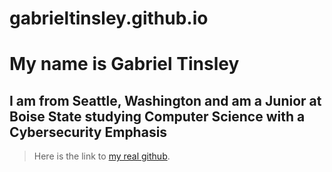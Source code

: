 # gabrieltinsley.github.io
# My name is Gabriel Tinsley
## I am from Seattle, Washington and am a Junior at Boise State studying Computer Science with a Cybersecurity Emphasis

> Here is the link to [my real github](https://github.com/gabrieltinsley).
